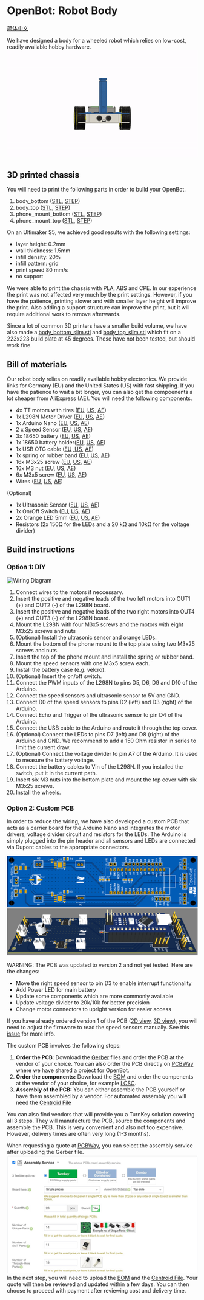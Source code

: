 
# OpenBot: Robot Body

[简体中文](./README_CN.md)

We have designed a body for a wheeled robot which relies on low-cost, readily available hobby hardware. 
![Assembly](../docs/images/assembly.gif)

## 3D printed chassis
You will need to print the following parts in order to build your OpenBot. 
1) body_bottom ([STL](body_bottom.stl), [STEP](body_bottom.step))
2) body_top ([STL](body_top.stl), [STEP](body_top.step))
3) phone_mount_bottom ([STL](phone_mount_bottom.stl), [STEP](phone_mount_bottom.step))
4) phone_mount_top ([STL](phone_mount_top.stl), [STEP](phone_mount_top.step))

On an Ultimaker S5, we achieved good results with the following settings:
- layer height: 0.2mm
- wall thickness: 1.5mm
- infill density: 20%
- infill pattern: grid
- print speed 80 mm/s
- no support

We were able to print the chassis with PLA, ABS and CPE. In our experience the print was not affected very much by the print settings. However, if you have the patience, printing slower and with smaller layer height will improve the print. Also adding a support structure can improve the print, but it will require additional work to remove afterwards.

Since a lot of common 3D printers have a smaller build volume, we have also made a [body_bottom_slim.stl](body_bottom_slim.stl) and [body_top_slim.stl](body_top_slim.stl) which fit on a 223x223 build plate at 45 degrees. These have not been tested, but should work fine.

## Bill of materials


Our robot body relies on readily available hobby electronics. We provide links for Germany (EU) and the United States (US) with fast shipping. If you have the patience to wait a bit longer, you can also get the compoenents a lot cheaper from AliExpress (AE). You will need the following components.
- 4x TT motors with tires ([EU](https://www.conrad.de/de/p/joy-it-com-motor01-getriebemotor-gelb-schwarz-passend-fuer-einplatinen-computer-arduino-banana-pi-cubieboard-raspbe-1573543.html), [US](https://www.amazon.com/dp/B07ZT619TD), [AE](https://www.aliexpress.com/item/4000126948489.html))
- 1x L298N Motor Driver ([EU](https://www.conrad.de/de/p/joy-it-motormodul-2-u-4-phasen-6-bis-12v-1573541.html), [US](https://www.amazon.com/dp/B07ZT619TD), [AE](https://www.aliexpress.com/item/32994608743.html))
- 1x Arduino Nano ([EU](https://www.amazon.de/dp/B01MS7DUEM), [US](https://www.amazon.com/dp/B00NLAMS9C), [AE](https://www.aliexpress.com/item/32866959979.html))
- 2 x Speed Sensor ([EU](https://www.conrad.de/de/p/joy-it-sen-speed-erweiterungsmodul-passend-fuer-einplatinen-computer-arduino-banana-pi-cubieboard-raspberry-pi-pc-1646891.html), [US](https://www.amazon.com/dp/B081W2TY6Q), [AE](https://www.aliexpress.com/i/32850602744.html))
- 3x 18650 battery ([EU](https://www.conrad.de/de/p/conrad-energy-18650-usb-spezial-akku-18650-li-ion-3-7-v-1400-mah-1525536.html), [US](https://www.amazon.com/dp/B083K4XSKG), [AE](https://www.aliexpress.com/item/32352434845.htm))
- 1x 18650 battery holder([EU](https://www.amazon.de/dp/B075V25QJ9), [US](https://www.amazon.com/dp/B07DWQYD7H), [AE](https://www.aliexpress.com/item/33037738446.html))
- 1x USB OTG cable ([EU](https://www.amazon.de/gp/product/B075M4CQHZ) ,[US](https://www.amazon.com/dp/B07LBHKTMM), [AE](https://www.aliexpress.com/item/10000330515850.html))
- 1x spring or rubber band ([EU](https://www.amazon.de/gp/product/B01N30EAZO/), [US](https://www.amazon.com/dp/B008RFVWU2), [AE](https://www.aliexpress.com/item/33043769059.html))
- 16x M3x25 screw ([EU](https://www.amazon.de/dp/B07KFL3SSV), [US](https://www.amazon.com/dp/B07WJL3P3X), [AE](https://www.aliexpress.com/item/4000173341865.html))
- 16x M3 nut ([EU](https://www.amazon.de/dp/B07JMF3KMD), [US](https://www.amazon.com/dp/B071NLDW56), [AE](https://www.aliexpress.com/item/32977174437.html))
- 6x M3x5 screw ([EU](https://www.amazon.de/dp/B01HBRG3W8), [US](https://www.amazon.com/dp/B07MBHMLL2), [AE](https://www.aliexpress.com/item/32892594230.html))
- Wires ([EU](https://www.amazon.de/dp/B07KYHBVR7), [US](https://www.amazon.com/dp/B07GD2BWPY), [AE](https://www.aliexpress.com/item/4000766001685.html))

(Optional)
- 1x Ultrasonic Sensor ([EU](https://www.amazon.de/dp/B00LSJWRXU), [US](https://www.amazon.com/dp/B0852V181G/), [AE](https://www.aliexpress.com/item/32713522570.html))
- 1x On/Off Switch ([EU](https://www.amazon.de/dp/B07QB22J62), [US](https://www.amazon.com/dp/B01N2U8PK0), [AE](https://www.aliexpress.com/item/1000005699023.html))
- 2x Orange LED 5mm ([EU](https://www.amazon.de/gp/product/B01NCL0UTQ), [US](https://www.amazon.com/dp/B077XD7MVB), [AE](https://www.aliexpress.com/item/4000329069943.html))
- Resistors (2x 150<span>&#8486;</span> for the LEDs and a 20 k<span>&#8486;</span> and 10k<span>&#8486;</span> for the voltage divider)


## Build instructions

### Option 1: DIY

![Wiring Diagram](../docs/images/wiring_diagram.jpg)

1) Connect wires to the motors if neccessary.
2) Insert the positive and negative leads of the two left motors into OUT1 (+) and OUT2 (-) of the L298N board.
3) Insert the positive and negative leads of the two right motors into OUT4 (+) and OUT3 (-) of the L298N board.
4) Mount the L298N with four M3x5 screws and the motors with eight M3x25 screws and nuts
5) (Optional) Install the ultrasonic sensor and orange LEDs.
6) Mount the bottom of the phone mount to the top plate using two M3x25 screws and nuts.
7) Insert the top of the phone mount and install the spring or rubber band.
8) Mount the speed sensors with one M3x5 screw each.
9) Install the battery case (e.g. velcro).
10) (Optional) Insert the on/off switch.
11) Connect the PWM inputs of the L298N to pins D5, D6, D9 and D10 of the Arduino.
12) Connect the speed sensors and ultrasonic sensor to 5V and GND.
13) Connect D0 of the speed sensors to pins D2 (left) and D3 (right) of the Arduino.
14) Connect Echo and Trigger of the ultrasonic sensor to pin D4 of the Arduino.
15) Connect the USB cable to the Arduino and route it through the top cover.
16) (Optional) Connect the LEDs to pins D7 (left) and D8 (right) of the Arduino and GND. We recommend to add a 150 Ohm resistor in series to limit the current draw.
17) (Optional) Connect the voltage divider to pin A7 of the Arduino. It is used to measure the battery voltage.
18) Connect the battery cables to Vin of the L298N. If you installed the switch, put it in the current path.
19) Insert six M3 nuts into the bottom plate and mount the top cover with six M3x25 screws.
20) Install the wheels.

### Option 2: Custom PCB

In order to reduce the wiring, we have also developed a custom PCB that acts as a carrier board for the Arduino Nano and integrates the motor drivers, voltage divider circuit and resistors for the LEDs. The Arduino is simply plugged into the pin header and all sensors and LEDs are connected via Dupont cables to the appropriate connectors.

![PCB_2D](../docs/images/pcb_2d_v2.png)
![PCB_3D](../docs/images/pcb_3d_v2.png)

WARNING: The PCB was updated to version 2 and not yet tested. Here are the changes:
- Move the right speed sensor to pin D3 to enable interrupt functionality
- Add Power LED for main battery
- Update some components which are more commonly available
- Update voltage divider to 20k/10k for better precision
- Change motor connectors to upright version for easier access

If you have already ordered version 1 of the PCB ([2D view](../docs/images/pcb_2d_v1.png), [3D view](../docs/images/pcb_3d_v1.png)), you will need to adjust the firmware to read the speed sensors manually. See this [issue](https://github.com/intel-isl/OpenBot/issues/34) for more info.

The custom PCB involves the following steps:
1) **Order the PCB**: Download the [Gerber](gerber_v2.zip) files and order the PCB at the vendor of your choice. You can also order the PCB directly on [PCBWay](https://www.pcbway.com/project/shareproject/OpenBot__Turning_Smartphones_into_Robots.html) where we have shared a project for OpenBot.
2) **Order the components:** Download the [BOM](BOM_v2.csv) and order the compenents at the vendor of your choice, for example [LCSC](https://lcsc.com).
3) **Assembly of the PCB:** You can either assemble the PCB yourself or have them assembled by a vendor. For automated assembly you will need the [Centroid File](centroid_file_v2.csv)

You can also find vendors that will provide you a TurnKey solution covering all 3 steps. They will manufacture the PCB, source the components and assemble the PCB. This is very convenient and also not too expensive. However, delivery times are often very long (1-3 months). 

When requesting a quote at [PCBWay](https://www.pcbway.com/orderonline.aspx), you can select the assembly service after uploading the Gerber file. 
![Assembly Service](../docs/images/assembly_service.jpg)
In the next step, you will need to upload the [BOM](BOM.csv) and the [Centroid File](centroid_file.csv). Your quote will then be reviewed and updated within a few days. You can then choose to proceed with payment after reviewing cost and delivery time. 
